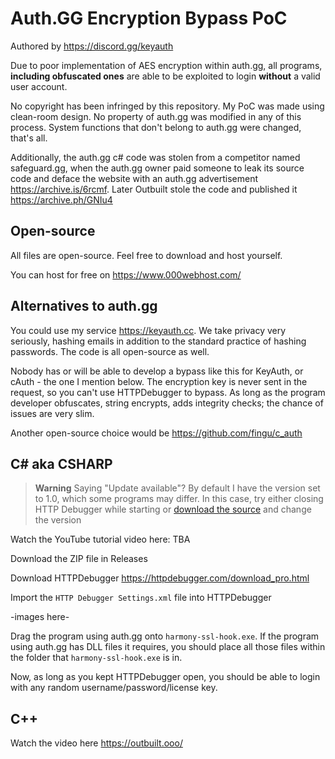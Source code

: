 # Auth.GG Encryption Bypass PoC

Authored by https://discord.gg/keyauth

Due to poor implementation of AES encryption within auth.gg, all programs, **including obfuscated ones** are able to be exploited to login **without** a valid user account.

No copyright has been infringed by this repository. My PoC was made using clean-room design. No property of auth.gg was modified in any of this process. System functions that don't belong to auth.gg were changed, that's all.

Additionally, the auth.gg c# code was stolen from a competitor named safeguard.gg, when the auth.gg owner paid someone to leak its source code and deface the website with an auth.gg advertisement https://archive.is/6rcmf. Later Outbuilt stole the code and published it https://archive.ph/GNIu4

## Open-source

All files are open-source. Feel free to download and host yourself.

You can host for free on https://www.000webhost.com/

## Alternatives to auth.gg

You could use my service https://keyauth.cc. We take privacy very seriously, hashing emails in addition to the standard practice of hashing passwords. The code is all open-source as well.

Nobody has or will be able to develop a bypass like this for KeyAuth, or cAuth - the one I mention below. The encryption key is never sent in the request, so you can't use HTTPDebugger to bypass. As long as the program developer obfuscates, string encrypts, adds integrity checks; the chance of issues are very slim.

Another open-source choice would be https://github.com/fingu/c_auth

## C# aka CSHARP

> **Warning** Saying "Update available"?
> By default I have the version set to 1.0, which some programs may differ. In this case, try either closing HTTP Debugger while starting or [download the source](auth.gg-Encryption-Bypass-PoC/tree/main/csharp/server) and change the version

Watch the YouTube tutorial video here: TBA

Download the ZIP file in Releases

Download HTTPDebugger https://httpdebugger.com/download_pro.html

Import the `HTTP Debugger Settings.xml` file into HTTPDebugger

-images here-

Drag the program using auth.gg onto `harmony-ssl-hook.exe`. If the program using auth.gg has DLL files it requires, you should place all those files within the folder that `harmony-ssl-hook.exe` is in.

Now, as long as you kept HTTPDebugger open, you should be able to login with any random username/password/license key.

## C++

Watch the video here https://outbuilt.ooo/
